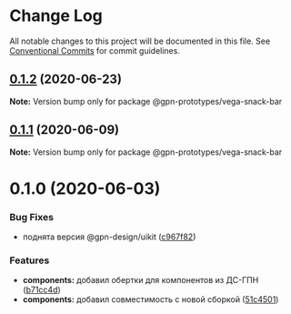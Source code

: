 # Change Log

All notable changes to this project will be documented in this file.
See [Conventional Commits](https://conventionalcommits.org) for commit guidelines.

## [0.1.2](https://github.com/gpn-prototypes/vega-ui/compare/@gpn-prototypes/vega-snack-bar@0.1.1...@gpn-prototypes/vega-snack-bar@0.1.2) (2020-06-23)

**Note:** Version bump only for package @gpn-prototypes/vega-snack-bar





## [0.1.1](https://github.com/gpn-prototypes/vega-ui/compare/@gpn-prototypes/vega-snack-bar@0.1.0...@gpn-prototypes/vega-snack-bar@0.1.1) (2020-06-09)

**Note:** Version bump only for package @gpn-prototypes/vega-snack-bar





# 0.1.0 (2020-06-03)

### Bug Fixes

- поднята версия @gpn-design/uikit ([c967f82](https://github.com/gpn-prototypes/vega-ui/commit/c967f82311880766aa19dfa0e67717eb0ca0068f))

### Features

- **components:** добавил обертки для компонентов из ДС-ГПН ([b71cc4d](https://github.com/gpn-prototypes/vega-ui/commit/b71cc4da5e178fff946c8786cf15c44ec9f761ed))
- **components:** добавил совместимость с новой сборкой ([51c4501](https://github.com/gpn-prototypes/vega-ui/commit/51c450197935794d6d539116a40e450f2b54a261))
